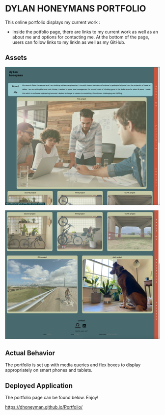 # DYLAN HONEYMANS PORTFOLIO

This online portfolio displays my current work :

* Inside the potfolio page, there are links to my current work as well as an about me and options for contacting me. At the bottom of the page, users can follow links to my linkIn as well as my GitHub.

## Assets

![screen shot of top of portfolio](./Assets/images/portfolioScreenShot1.png)

![screen shot of bottom of portfolio](./Assets/images/portfolioScreenShot2.png)

## Actual Behavior

The portfolio is set up with media queries and flex boxes to display appropriately on smart phones and tablets. 


## Deployed Application

The portfolio page can be found below. Enjoy!

https://dhoneyman.github.io/Portfolio/